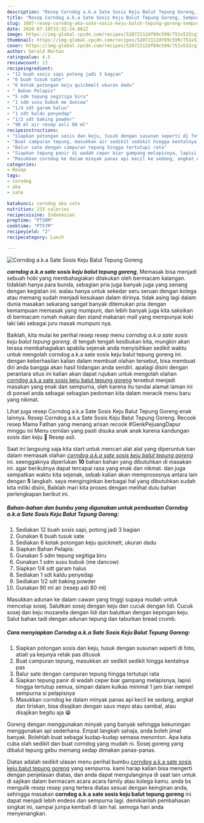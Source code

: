 ```yaml
---
description: "Resep Corndog a.k.a Sate Sosis Keju Balut Tepung Goreng, Sempurna"
title: "Resep Corndog a.k.a Sate Sosis Keju Balut Tepung Goreng, Sempurna"
slug: 1607-resep-corndog-aka-sate-sosis-keju-balut-tepung-goreng-sempurna
date: 2020-07-18T22:32:24.081Z
image: https://img-global.cpcdn.com/recipes/52072112df69c599/751x532cq70/corndog-aka-sate-sosis-keju-balut-tepung-goreng-foto-resep-utama.jpg
thumbnail: https://img-global.cpcdn.com/recipes/52072112df69c599/751x532cq70/corndog-aka-sate-sosis-keju-balut-tepung-goreng-foto-resep-utama.jpg
cover: https://img-global.cpcdn.com/recipes/52072112df69c599/751x532cq70/corndog-aka-sate-sosis-keju-balut-tepung-goreng-foto-resep-utama.jpg
author: Gerald Morton
ratingvalue: 4.5
reviewcount: 13
recipeingredient:
- "12 buah sosis sapi potong jadi 3 bagian"
- "6 buah tusuk sate"
- "6 kotak potongan keju quickmelt ukuran dadu"
- " Bahan Pelapis"
- "5 sdm tepung segitiga biru"
- "1 sdm susu bubuk me dancow"
- "1/4 sdt garam halus"
- "1 sdt kaldu penyedap"
- "1/2 sdt baking powder"
- "90 ml air resep asli 80 ml"
recipeinstructions:
- "Siapkan potongan sosis dan keju, tusuk dengan susunan seperti di foto, atiati ya kejunya retak pas ditusuk"
- "Buat campuran tepung, masukkan air sedikit sedikit hingga kentalnya pas"
- "Balur sate dengan campuran tepung hingga tertutupi rata"
- "Siapkan tepung panir di wadah ceper biar gampang melapisnya, lapisi hingga tertutup semua, simpan dalam kulkas minimal 1 jam biar nempel sempurna si pelapisnya"
- "Masukkan corndog ke dalam minyak panas api kecil ke sedang, angkat dan tiriskan, bisa disajikan dengan saus mayo atau sambal, atau disajikan begitu aja 😁"
categories:
- Resep
tags:
- corndog
- aka
- sate

katakunci: corndog aka sate 
nutrition: 233 calories
recipecuisine: Indonesian
preptime: "PT38M"
cooktime: "PT57M"
recipeyield: "2"
recipecategory: Lunch

---
```



![Corndog a.k.a Sate Sosis Keju Balut Tepung Goreng](https://img-global.cpcdn.com/recipes/52072112df69c599/751x532cq70/corndog-aka-sate-sosis-keju-balut-tepung-goreng-foto-resep-utama.jpg)

<b><i>corndog a.k.a sate sosis keju balut tepung goreng</i></b>, Memasak bisa menjadi sebuah hobi yang membahagiakan dilakukan oleh bermacam kalangan. tidaklah hanya para bunda, sebagian pria juga banyak juga yang senang dengan kegiatan ini. walau hanya untuk sekedar seru seruan dengan kolega atau memang sudah menjadi kesukaan dalam dirinya. tidak asing lagi dalam dunia masakan sekarang sangat banyak ditemukan pria dengan kemampuan memasak yang mumpuni, dan lebih banyak juga kita saksikan di bermacam rumah makan dan stand makanan mall yang mempunyai koki laki laki sebagai juru masak mumpuni nya.

Baiklah, kita mulai ke perihal resep resep menu <i>corndog a.k.a sate sosis keju balut tepung goreng</i>. di tengah tengah kesibukan kita, mungkin akan terasa membahagiakan apabila sejenak anda menyisihkan sedikit waktu untuk mengolah corndog a.k.a sate sosis keju balut tepung goreng ini. dengan keberhasilan kalian dalam membuat olahan tersebut, bisa membuat diri anda bangga akan hasil hidangan anda sendiri. apalagi disini dengan perantara situs ini kalian akan dapat rujukan untuk mengolah olahan <u>corndog a.k.a sate sosis keju balut tepung goreng</u> tersebut menjadi masakan yang enak dan sempurna, oleh karena itu tandai alamat laman ini di ponsel anda sebagai sebagian pedoman kita dalam meracik menu baru yang nikmat.

Lihat juga resep Corndog a.k.a Sate Sosis Keju Balut Tepung Goreng enak lainnya. Resep Corndog a.k.a Sate Sosis Keju Balut Tepung Goreng. Recook resep Mama Fathan yang menang arisan recook #GenkPejuangDapur minggu ini Menu cemilan yang pasti disuka anak anak karena kandungan sosis dan keju 🤭 Resep asli.


Saat ini langsung saja kita start untuk mencari alat alat yang diperuntuk kan dalam memasak olahan <u><i>corndog a.k.a sate sosis keju balut tepung goreng</i></u> ini. seenggaknya diperlukan <b>10</b> bahan bahan yang dibutuhkan di masakan ini. agar berikutnya dapat tercapai rasa yang enak dan nikmat. dan juga sempatkan waktu kita sejenak, sebab kalian akan memprosesnya antara lain dengan <b>5</b> langkah. saya menginginkan berbagai hal yang dibutuhkan sudah kita miliki disini, Baiklah mari kita proses dengan melihat dulu bahan perlengkapan berikut ini.

<!--inarticleads1-->

##### Bahan-bahan dan bumbu yang digunakan untuk pembuatan Corndog a.k.a Sate Sosis Keju Balut Tepung Goreng:

1. Sediakan 12 buah sosis sapi, potong jadi 3 bagian
1. Gunakan 6 buah tusuk sate
1. Sediakan 6 kotak potongan keju quickmelt, ukuran dadu
1. Siapkan  Bahan Pelapis:
1. Gunakan 5 sdm tepung segitiga biru
1. Gunakan 1 sdm susu bubuk (me dancow)
1. Siapkan 1/4 sdt garam halus
1. Sediakan 1 sdt kaldu penyedap
1. Sediakan 1/2 sdt baking powder
1. Gunakan 90 ml air (resep asli 80 ml)


Masukkan adunan ke dalam cawan yang tinggi supaya mudah untuk mencelup sosej. Salutkan sosej dengan keju dan cucuk dengan lidi. Cucuk sosej dan keju mozarella dengan lidi dan balutkan dengan kepingan keju. Salut bahan tadi dengan adunan tepung dan taburkan bread crumb. 

<!--inarticleads2-->

##### Cara menyiapkan Corndog a.k.a Sate Sosis Keju Balut Tepung Goreng:

1. Siapkan potongan sosis dan keju, tusuk dengan susunan seperti di foto, atiati ya kejunya retak pas ditusuk
1. Buat campuran tepung, masukkan air sedikit sedikit hingga kentalnya pas
1. Balur sate dengan campuran tepung hingga tertutupi rata
1. Siapkan tepung panir di wadah ceper biar gampang melapisnya, lapisi hingga tertutup semua, simpan dalam kulkas minimal 1 jam biar nempel sempurna si pelapisnya
1. Masukkan corndog ke dalam minyak panas api kecil ke sedang, angkat dan tiriskan, bisa disajikan dengan saus mayo atau sambal, atau disajikan begitu aja 😁


Goreng dengan menggunakan minyak yang banyak sehingga kekuningan menggunakan api sederhana. Empat langkah sahaja, anda boleh jimat banyak. Bolehlah buat sebagai kudap-kudap semasa menonton. Apa kata cuba olah sedikit dan buat corndog yang mudah ni. Sosej goreng yang dibalut tepung gebu memang sedap dimakan panas-panas. 

Diatas adalah sedikit ulasan menu perihal bumbu <u>corndog a.k.a sate sosis keju balut tepung goreng</u> yang sempurna. kami harap kalian bisa mengerti dengan penjelasan diatas, dan anda dapat mengulanginya di saat lain untuk di sajikan dalam bermacam acara acara family atau kolega kamu. anda bs mengulik resep resep yang tertera diatas sesuai dengan keinginan anda, sehingga masakan <b>corndog a.k.a sate sosis keju balut tepung goreng</b> ini dapat menjadi lebih endess dan sempurna lagi. demikianlah pembahasan singkat ini, sampai jumpa kembali di lain hal. semoga hari anda menyenangkan.
